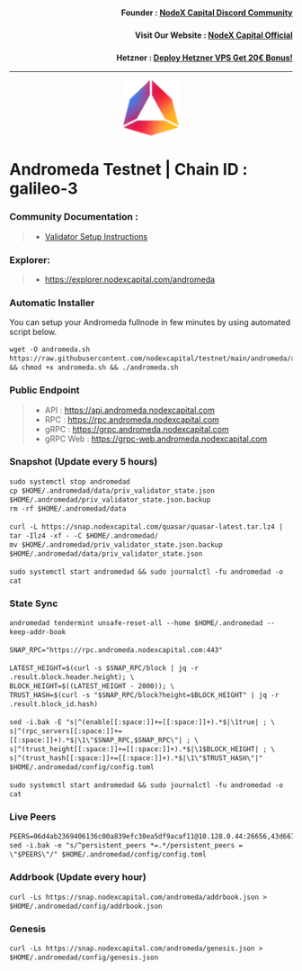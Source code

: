 <h3><p style="font-size:14px" align="right">Founder :
<a href="https://discord.gg/nodexcapital" target="_blank">NodeX Capital Discord Community</a></p></h3>
<h3><p style="font-size:14px" align="right">Visit Our Website :
<a href="https://discord.gg/nodexcapital" target="_blank">NodeX Capital Official</a></p></h3>
<h3><p style="font-size:14px" align="right">Hetzner :
<a href="https://hetzner.cloud/?ref=bMTVi7dcwSgA" target="_blank">Deploy Hetzner VPS Get 20€ Bonus!</a></h3>
<hr>

<p align="center">
  <img height="100" height="auto" src="https://raw.githubusercontent.com/Nodeist/Kurulumlar/main/logos/andromeda.png">
</p>

# Andromeda Testnet | Chain ID : galileo-3

### Community Documentation :
>- [Validator Setup Instructions](https://services.kjnodes.com/home/testnet/andromeda)

### Explorer:
>-  https://explorer.nodexcapital.com/andromeda

### Automatic Installer
You can setup your Andromeda fullnode in few minutes by using automated script below.
```
wget -O andromeda.sh https://raw.githubusercontent.com/nodexcapital/testnet/main/andromeda/andromeda.sh && chmod +x andromeda.sh && ./andromeda.sh
```
### Public Endpoint

>- API : https://api.andromeda.nodexcapital.com
>- RPC : https://rpc.andromeda.nodexcapital.com
>- gRPC : https://grpc.andromeda.nodexcapital.com
>- gRPC Web : https://grpc-web.andromeda.nodexcapital.com

### Snapshot (Update every 5 hours)
```
sudo systemctl stop andromedad
cp $HOME/.andromedad/data/priv_validator_state.json $HOME/.andromedad/priv_validator_state.json.backup
rm -rf $HOME/.andromedad/data

curl -L https://snap.nodexcapital.com/quasar/quasar-latest.tar.lz4 | tar -Ilz4 -xf - -C $HOME/.andromedad/
mv $HOME/.andromedad/priv_validator_state.json.backup $HOME/.andromedad/data/priv_validator_state.json

sudo systemctl start andromedad && sudo journalctl -fu andromedad -o cat
```

### State Sync
```
andromedad tendermint unsafe-reset-all --home $HOME/.andromedad --keep-addr-book

SNAP_RPC="https://rpc.andromeda.nodexcapital.com:443"

LATEST_HEIGHT=$(curl -s $SNAP_RPC/block | jq -r .result.block.header.height); \
BLOCK_HEIGHT=$((LATEST_HEIGHT - 2000)); \
TRUST_HASH=$(curl -s "$SNAP_RPC/block?height=$BLOCK_HEIGHT" | jq -r .result.block_id.hash)

sed -i.bak -E "s|^(enable[[:space:]]+=[[:space:]]+).*$|\1true| ; \
s|^(rpc_servers[[:space:]]+=[[:space:]]+).*$|\1\"$SNAP_RPC,$SNAP_RPC\"| ; \
s|^(trust_height[[:space:]]+=[[:space:]]+).*$|\1$BLOCK_HEIGHT| ; \
s|^(trust_hash[[:space:]]+=[[:space:]]+).*$|\1\"$TRUST_HASH\"|" $HOME/.andromedad/config/config.toml

sudo systemctl start andromedad && sudo journalctl -fu andromedad -o cat
```

### Live Peers
```
PEERS=06d4ab2369406136c00a839efc30ea5df9acaf11@10.128.0.44:26656,43d667323445c8f4d450d5d5352f499fa04839a8@192.168.0.237:26656,29a9c5bfb54343d25c89d7119fade8b18201c503@192.168.101.79:26656,6006190d5a3a9686bbcce26abc79c7f3f868f43a@37.252.184.230:26656
sed -i.bak -e "s/^persistent_peers *=.*/persistent_peers = \"$PEERS\"/" $HOME/.andromedad/config/config.toml
```
### Addrbook (Update every hour)
```
curl -Ls https://snap.nodexcapital.com/andromeda/addrbook.json > $HOME/.andromedad/config/addrbook.json
```
### Genesis
```
curl -Ls https://snap.nodexcapital.com/andromeda/genesis.json > $HOME/.andromedad/config/genesis.json
```